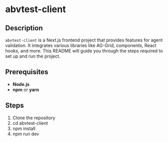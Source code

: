 # abvtest-client

## Description
`abvtest-client` is a Next.js frontend project that provides features for agent validation. It integrates various libraries like AG-Grid, components, React hooks, and more. This README will guide you through the steps required to set up and run the project.

## Prerequisites
- **Node.js**
- **npm** or **yarn**

## Steps

1. Clone the repository
2. cd abvtest-client
3. npm install
4. npm run dev

